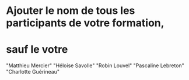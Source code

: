 # Ajouter le nom de tous les participants de votre formation,
# sauf le votre
"Matthieu Mercier"
"Héloise Savolle"
"Robin Louvel"
"Pascaline Lebreton"
"Charlotte Guérineau"